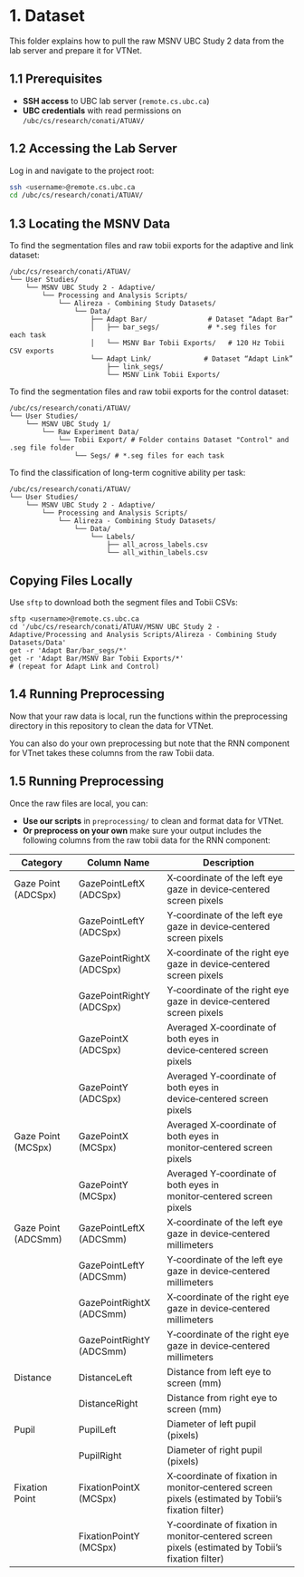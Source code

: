 # 1. Dataset

This folder explains how to pull the raw MSNV UBC Study 2 data from the lab server and prepare it for VTNet.


## 1.1 Prerequisites

- **SSH access** to UBC lab server (`remote.cs.ubc.ca`)  
- **UBC credentials** with read permissions on `/ubc/cs/research/conati/ATUAV/`  


## 1.2 Accessing the Lab Server
Log in and navigate to the project root:
```bash
ssh <username>@remote.cs.ubc.ca
cd /ubc/cs/research/conati/ATUAV/
```

## 1.3 Locating the MSNV Data
To find the segmentation files and raw tobii exports for the adaptive and link dataset:
```
/ubc/cs/research/conati/ATUAV/
└── User Studies/
    └── MSNV UBC Study 2 - Adaptive/
        └── Processing and Analysis Scripts/
            └── Alireza - Combining Study Datasets/
                └── Data/
                    ├── Adapt Bar/               # Dataset “Adapt Bar”
                    │   ├── bar_segs/            # *.seg files for each task
                    │   └── MSNV Bar Tobii Exports/   # 120 Hz Tobii CSV exports
                    └── Adapt Link/             # Dataset “Adapt Link”
                        ├── link_segs/
                        └── MSNV Link Tobii Exports/

```
To find the segmentation files and raw tobii exports for the control dataset:
```
/ubc/cs/research/conati/ATUAV/
└── User Studies/
    └── MSNV UBC Study 1/
        └── Raw Experiment Data/
            └── Tobii Export/ # Folder contains Dataset "Control" and .seg file folder
                └── Segs/ # *.seg files for each task
```
To find the classification of long-term cognitive ability per task:
```
/ubc/cs/research/conati/ATUAV/
└── User Studies/
    └── MSNV UBC Study 2 - Adaptive/
        └── Processing and Analysis Scripts/
            └── Alireza - Combining Study Datasets/
                └── Data/
                    └── Labels/
                        ├── all_across_labels.csv
                        └── all_within_labels.csv
```

## Copying Files Locally
Use `sftp` to download both the segment files and Tobii CSVs:
```
sftp <username>@remote.cs.ubc.ca
cd '/ubc/cs/research/conati/ATUAV/MSNV UBC Study 2 - Adaptive/Processing and Analysis Scripts/Alireza - Combining Study Datasets/Data'
get -r 'Adapt Bar/bar_segs/*'
get -r 'Adapt Bar/MSNV Bar Tobii Exports/*'
# (repeat for Adapt Link and Control)
```

## 1.4 Running Preprocessing 
Now that your raw data is local, run the functions within the preprocessing directory in this repository to clean the data for VTNet. <br/>

You can also do your own preprocessing but note that the RNN component for VTnet takes these columns from the raw Tobii data. 
## 1.5 Running Preprocessing

Once the raw files are local, you can:

- **Use our scripts** in `preprocessing/` to clean and format data for VTNet.  
- **Or preprocess on your own** make sure your output includes the following columns from the raw tobii data for the RNN component:

| Category               | Column Name                          | Description                                                                                   |
|------------------------|--------------------------------------|-----------------------------------------------------------------------------------------------|
| Gaze Point (ADCSpx)    | GazePointLeftX (ADCSpx)              | X‑coordinate of the left eye gaze in device‑centered screen pixels                            |
|                        | GazePointLeftY (ADCSpx)              | Y‑coordinate of the left eye gaze in device‑centered screen pixels                            |
|                        | GazePointRightX (ADCSpx)             | X‑coordinate of the right eye gaze in device‑centered screen pixels                           |
|                        | GazePointRightY (ADCSpx)             | Y‑coordinate of the right eye gaze in device‑centered screen pixels                           |
|                        | GazePointX (ADCSpx)                  | Averaged X‑coordinate of both eyes in device‑centered screen pixels                           |
|                        | GazePointY (ADCSpx)                  | Averaged Y‑coordinate of both eyes in device‑centered screen pixels                           |
| Gaze Point (MCSpx)     | GazePointX (MCSpx)                   | Averaged X‑coordinate of both eyes in monitor‑centered screen pixels                          |
|                        | GazePointY (MCSpx)                   | Averaged Y‑coordinate of both eyes in monitor‑centered screen pixels                          |
| Gaze Point (ADCSmm)    | GazePointLeftX (ADCSmm)              | X‑coordinate of the left eye gaze in device‑centered millimeters                              |
|                        | GazePointLeftY (ADCSmm)              | Y‑coordinate of the left eye gaze in device‑centered millimeters                              |
|                        | GazePointRightX (ADCSmm)             | X‑coordinate of the right eye gaze in device‑centered millimeters                             |
|                        | GazePointRightY (ADCSmm)             | Y‑coordinate of the right eye gaze in device‑centered millimeters                             |
| Distance               | DistanceLeft                         | Distance from left eye to screen (mm)                                                         |
|                        | DistanceRight                        | Distance from right eye to screen (mm)                                                        |
| Pupil                  | PupilLeft                            | Diameter of left pupil (pixels)                                                               |
|                        | PupilRight                           | Diameter of right pupil (pixels)                                                              |
| Fixation Point         | FixationPointX (MCSpx)               | X‑coordinate of fixation in monitor‑centered screen pixels (estimated by Tobii’s fixation filter) |
|                        | FixationPointY (MCSpx)               | Y‑coordinate of fixation in monitor‑centered screen pixels (estimated by Tobii’s fixation filter) |

